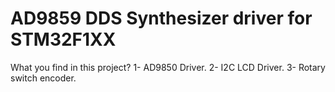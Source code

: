  
# AD9859 DDS Synthesizer driver for STM32F1XX
What you find in this project?
1- AD9850 Driver.
2- I2C LCD Driver.
3- Rotary switch encoder.
